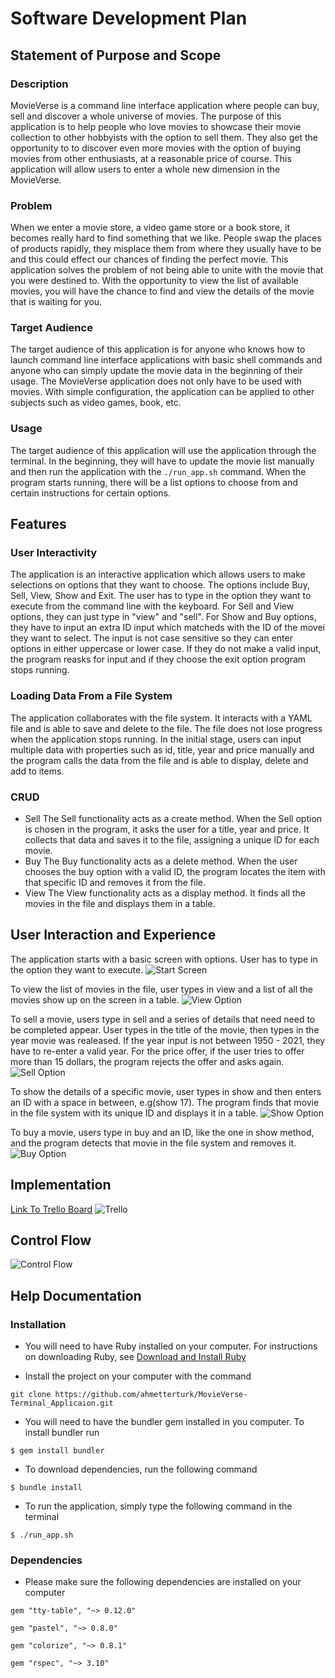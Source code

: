 # Software Development Plan 

## Statement of Purpose and Scope

### Description 
MovieVerse is a command line interface application where people can buy, sell and discover a whole universe of movies. The purpose of this application is to help people who love movies to showcase their movie collection to other hobbyists with the option to sell them. They also get the opportunity to to discover even more movies with the option of buying movies from other enthusiasts, at a reasonable price of course. This application will allow users to enter a whole new dimension in the MovieVerse. 

### Problem 
When we enter a movie store, a video game store or a book store, it becomes really hard to find something that we like. People swap the places of products rapidly, they misplace them from where they usually have to be and this could effect our chances of finding the perfect movie. This application solves the problem of not being able to unite with the movie that you were destined to. With the opportunity to view the list of available movies, you will have the chance to find and view the details of the movie that is waiting for you. 

### Target Audience 
The target audience of this application is for anyone who knows how to launch command line interface applications with basic shell commands and anyone who can simply update the movie data in the beginning of their usage. The MovieVerse application does not only have to be used with movies. With simple configuration, the application can  be applied to other subjects such as video games, book, etc. 

### Usage
The target audience of this application will use the application through the terminal. In the beginning, they will have to update the movie list manually and then run the application with the `./run_app.sh` command. When the program starts running, there will be a list options to choose from and certain instructions for certain options. 


## Features
### User Interactivity 
The application is an interactive application which allows users to make selections on options that they want to choose. The options include Buy, Sell, View, Show and Exit. The user has to type in the option they want to execute from the command line with the keyboard. For Sell and View options, they can just type in "view" and "sell". For Show and Buy options, they have to input an extra ID input which matcheds with the ID of the movei they want to select. The input is not case sensitive so they can enter options in either uppercase or lower case. If they do not make a valid input, the program reasks for input and if they choose the exit option program stops running. 

### Loading Data From a File System
The application collaborates with the file system. It interacts with a YAML file and is able to save and delete to the file. The file does not lose progress when the application stops running. In the initial stage, users can input multiple data with properties such as id, title, year and price manually and the program calls the data from the file and is able to display, delete and add to items. 

### CRUD
* Sell
The Sell functionality acts as a create method. When the Sell option is chosen in the program, it asks the user for a title, year and price. It collects that data and saves it to the file, assigning a unique ID for each movie.
* Buy 
The Buy functionality acts as a delete method. When the user chooses the buy option with a valid ID, the program locates the item with that specific ID and removes it from the file. 
* View 
The View functionality acts as a display method. It finds all the movies in the file and displays them in a table.


## User Interaction and Experience 
The application starts with a basic screen with options. User has to type in the option they want to execute.
![Start Screen](docs/Start.png)

To view the list of movies in the file, user types in view and a list of all the movies show up on the screen in a table.
![View Option](docs/viewoption.png)

To sell a movie, users type in sell and a series of details that need need to be completed appear. User types in the title of the movie, then types in the year movie was realeased. If the year input is not between 1950 - 2021, they have to re-enter a valid year. For the price offer, if the user tries to offer more than 15 dollars, the program rejects the offer and asks again.
![Sell Option](docs/sell.png)

To show the details of a specific movie, user types in show and then enters an ID with a space in between, e.g(show 17). The program finds that movie in the file system with its unique ID and displays it in a table. 
![Show Option](docs/show.png)

To buy a movie, users type in buy and an ID, like the one in show method, and the program detects that movie in the file system and removes it. 
![Buy Option](docs/buy.png)

## Implementation

[Link To Trello Board](https://trello.com/b/0Th9aFZR/agile-movie-board)
![Trello](docs/Trello.png)


## Control Flow 
![Control Flow](docs/t1a3flowchart.png)


## Help Documentation 

### Installation 

- You will need to have Ruby installed on your computer. For instructions on downloading Ruby, see [Download and Install Ruby](https://www.ruby-lang.org/en/documentation/installation/)

- Install the project on your computer with the command 

` git clone https://github.com/ahmetterturk/MovieVerse-Terminal_Applicaion.git `

- You will need to have the bundler gem installed in you computer. To install bundler run 

` $ gem install bundler `

- To download dependencies, run the following command

` $ bundle install `

- To run the application, simply type the following command in the terminal

` $ ./run_app.sh ` 

### Dependencies 
- Please make sure the following dependencies are installed on your computer 

` gem "tty-table", "~> 0.12.0" ` 

` gem "pastel", "~> 0.8.0" `

` gem "colorize", "~> 0.8.1" `

` gem "rspec", "~> 3.10" `


